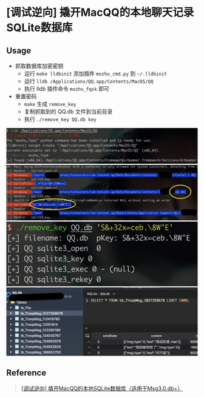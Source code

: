 # [调试逆向] 撬开MacQQ的本地聊天记录SQLite数据库

## Usage

- 抓取数据库加密密钥
  - 运行 `make lldbinit` 添加插件 `mozhu_cmd.py` 到 `~/.lldbinit`
  - 运行 `lldb /Applications/QQ.app/Contents/MacOS/QQ`
  - 执行 lldb 插件命令 `mozhu_fqsk` 即可
- 重置密码
  - `make` 生成 `remove_key`
  - 复制抓取到的 QQ.db 文件到当前目录
  - 执行 `./remove_key QQ.db key`

![run_lldb_mozhu_fqsk](1.png)
![get_db_and_key](2.png)
![remove_db_key](3.png)
![select_db_unlimit](4.png)

## Reference

> [[调试逆向] 撬开MacQQ的本地SQLite数据库（适用于Msg3.0.db+）](https://www.52pojie.cn/thread-1335657-1-1.html)